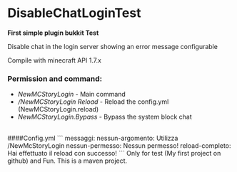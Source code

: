 # DisableChatLoginTest
**First simple plugin bukkit Test**

Disable chat in the login server showing an error message configurable

Compile with minecraft API 1.7.x

### Permission and command:
- *NewMCStoryLogin* - Main command
- */NewMCStoryLogin Reload* - Reload the config.yml (NewMCStoryLogin.reload) 
- *NewMCStoryLogin.Bypass* - Bypass the system block chat

<br />
####Config.yml
```
messaggi:
  nessun-argomento: Utilizza /NewMcStoryLogin <reload>
  nessun-permesso: Nessun permesso!
  reload-completo: Hai effettuato il reload con successo!
```
Only for test (My first project on github) and Fun. This is a maven project.

